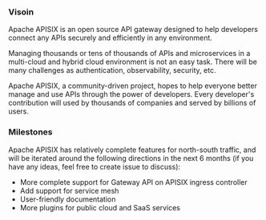 <!--
#
# Licensed to the Apache Software Foundation (ASF) under one or more
# contributor license agreements.  See the NOTICE file distributed with
# this work for additional information regarding copyright ownership.
# The ASF licenses this file to You under the Apache License, Version 2.0
# (the "License"); you may not use this file except in compliance with
# the License.  You may obtain a copy of the License at
#
#     http://www.apache.org/licenses/LICENSE-2.0
#
# Unless required by applicable law or agreed to in writing, software
# distributed under the License is distributed on an "AS IS" BASIS,
# WITHOUT WARRANTIES OR CONDITIONS OF ANY KIND, either express or implied.
# See the License for the specific language governing permissions and
# limitations under the License.
#
-->

### Visoin
Apache APISIX is an open source API gateway designed to help developers connect any APIs securely and efficiently in any environment.

Managing thousands or tens of thousands of APIs and microservices in a multi-cloud and hybrid cloud environment is not an easy task.
There will be many challenges as authentication, observability, security, etc.

Apache APISIX, a community-driven project, hopes to help everyone better manage and use APIs through the power of developers.
Every developer's contribution will used by thousands of companies and served by billions of users.

### Milestones
Apache APISIX has relatively complete features for north-south traffic,
and will be iterated around the following directions in the next 6 months (if you have any ideas, feel free to create issue to discuss):
- More complete support for Gateway API on APISIX ingress controller
- Add support for service mesh
- User-friendly documentation
- More plugins for public cloud and SaaS services

